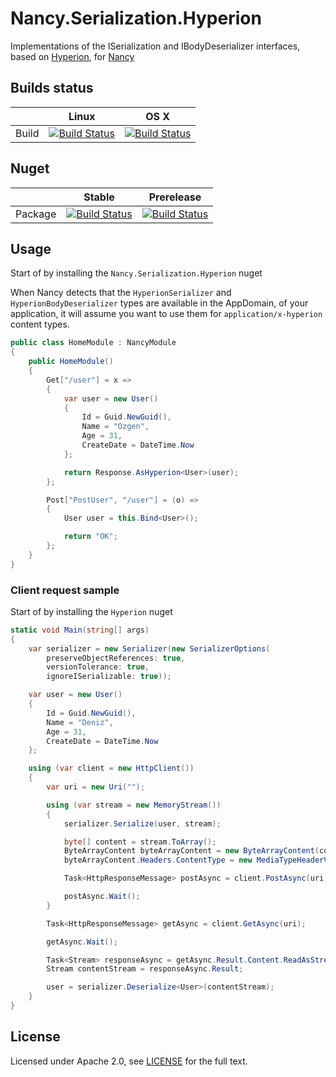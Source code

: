 # Nancy.Serialization.Hyperion
Implementations of the ISerialization and IBodyDeserializer interfaces, based on [Hyperion](https://github.com/akkadotnet/Hyperion), for [Nancy](http://nancyfx.org)

## Builds status
|       | Linux | OS X |
|-------|-------|----------|
| Build | [![Build Status](https://travis-ci-job-status.herokuapp.com/badge/armutcom/Nancy.Serialization.Hyperion/master/linux)](https://travis-ci.org/armutcom/Nancy.Serialization.Hyperion)      | [![Build Status](https://travis-ci-job-status.herokuapp.com/badge/armutcom/Nancy.Serialization.Hyperion/master/osx)](https://travis-ci.org/armutcom/Nancy.Serialization.Hyperion)         |
## Nuget
|       | Stable | Prerelease |
|-------|-------|----------|
| Package | [![Build Status](https://img.shields.io/nuget/v/Nancy.Serialization.Hyperion.svg)](https://www.nuget.org/packages/Nancy.Serialization.Hyperion/)       | [![Build Status](https://img.shields.io/nuget/vpre/Nancy.Serialization.Hyperion.svg)](https://www.nuget.org/packages/Nancy.Serialization.Hyperion/)  |

## Usage

Start of by installing the `Nancy.Serialization.Hyperion` nuget

When Nancy detects that the `HyperionSerializer` and `HyperionBodyDeserializer` types are available in the AppDomain, of your application, it will assume you want to use them for `application/x-hyperion` content types.

```csharp
public class HomeModule : NancyModule
{
    public HomeModule()
    {
        Get["/user"] = x =>
        {
            var user = new User()
            {
                Id = Guid.NewGuid(),
                Name = "Ozgen",
                Age = 31,
                CreateDate = DateTime.Now
            };

            return Response.AsHyperion<User>(user);
        };

        Post["PostUser", "/user"] = (o) =>
        {
            User user = this.Bind<User>();

            return "OK";
        };
    }
}
```

### Client request sample

Start of by installing the `Hyperion` nuget

```csharp
static void Main(string[] args)
{
    var serializer = new Serializer(new SerializerOptions(
        preserveObjectReferences: true,
        versionTolerance: true,
        ignoreISerializable: true));

    var user = new User()
    {
        Id = Guid.NewGuid(),
        Name = "Deniz",
        Age = 31,
        CreateDate = DateTime.Now
    };

    using (var client = new HttpClient())
    {
        var uri = new Uri("");

        using (var stream = new MemoryStream())
        {
            serializer.Serialize(user, stream);

            byte[] content = stream.ToArray();
            ByteArrayContent byteArrayContent = new ByteArrayContent(content);
            byteArrayContent.Headers.ContentType = new MediaTypeHeaderValue("application/x-hyperion");

            Task<HttpResponseMessage> postAsync = client.PostAsync(uri, byteArrayContent);

            postAsync.Wait();
        }

        Task<HttpResponseMessage> getAsync = client.GetAsync(uri);

        getAsync.Wait();

        Task<Stream> responseAsync = getAsync.Result.Content.ReadAsStreamAsync();
        Stream contentStream = responseAsync.Result;

        user = serializer.Deserialize<User>(contentStream);
    }
}
```

## License
Licensed under Apache 2.0, see [LICENSE](LICENSE) for the full text.

